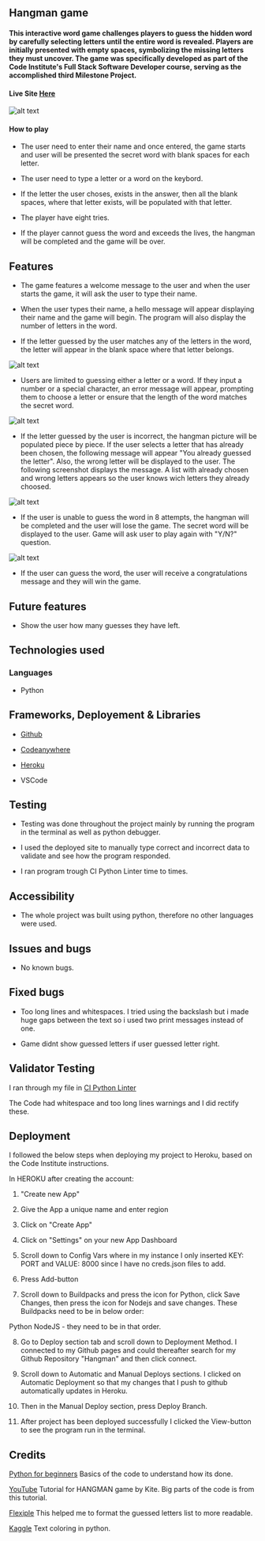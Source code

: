 ## Hangman game 

#### This interactive word game challenges players to guess the hidden word by carefully selecting letters until the entire word is revealed. Players are initially presented with empty spaces, symbolizing the missing letters they must uncover. The game was specifically developed as part of the Code Institute's Full Stack Software Developer course, serving as the accomplished third Milestone Project.

#### Live Site [Here](https://hangman1337-5f8eded7cb96.herokuapp.com/)

![alt text](doc/main.png)

#### How to play

* The user need to enter their name and once entered, the game starts and user will be presented the secret word with blank spaces for each letter.

* The user need to type a letter or a word on the keybord.
* If the letter the user choses, exists in the answer, then all the blank spaces, where that letter exists, will be populated with that letter.
* The player have eight tries.
* If the player cannot guess the word and exceeds the lives, the hangman will be completed and the game will be over.

## Features
* The game features a welcome message to the user and when the user starts the game, it will ask the user to type their name. 

* When the user types their name, a hello message will appear displaying their name and the game will begin. The program will also display the number of letters in the word.

* If the letter guessed by the user matches any of the letters in the word, the letter will appear in the blank space where that letter belongs.

![alt text](doc/game-start.png)

* Users are limited to guessing either a letter or a word. If they input a number or a special character, an error message will appear, prompting them to choose a letter or ensure that the length of the word matches the secret word.

![alt text](doc/invalid-choice.png)

* If the letter guessed by the user is incorrect, the hangman picture will be populated piece by piece. If the user selects a letter that has already been chosen, the following message will appear "You already guessed the letter". Also, the wrong letter will be displayed to the user. The following screenshot displays the message. A list with already chosen and wrong letters appears so the user knows wich letters they already choosed.

![alt text](doc/wrong-choice.png)

* If the user is unable to guess the word in 8 attempts, the hangman will be completed and the user will lose the game. The secret word will be displayed to the user. Game will ask user to play again with "Y/N?" question.

![alt text](doc/end.png)

* If the user can guess the word, the user will receive a congratulations message and they will win the game.

## Future features

* Show the user how many guesses they have left.

## Technologies used

### Languages

* Python

## Frameworks, Deployement & Libraries

* [Github](https://github.com/)

* [Codeanywhere](https://app.codeanywhere.com/)

* [Heroku](https://heroku.com/)

* VSCode

## Testing

* Testing was done throughout the project mainly by running the program in the terminal as well as python debugger.

* I used the deployed site to manually type correct and incorrect data to validate and see how the program responded.

* I ran program trough CI Python Linter time to times.

## Accessibility

* The whole project was built using python, therefore no other languages were used.

## Issues and bugs

* No known bugs.

## Fixed bugs

* Too long lines and whitespaces. I tried using the backslash but i made huge gaps between the text so i used two print messages instead of one.

* Game didnt show guessed letters if user guessed letter right.

## Validator Testing

I ran through my file in [CI Python Linter](https://pep8ci.herokuapp.com/)

The Code had whitespace and too long lines warnings and I did rectify these.

## Deployment

I followed the below steps when deploying my project to Heroku, based on the Code Institute instructions.

In HEROKU after creating the account:

1. "Create new App"

2. Give the App a unique name and enter region

3. Click on "Create App"

4. Click on "Settings" on your new App Dashboard

5. Scroll down to Config Vars where in my instance I only inserted KEY: PORT and VALUE: 8000 since I have no creds.json files to add.

6. Press Add-button

7. Scroll down to Buildpacks and press the icon for Python, click Save Changes, then press the icon for Nodejs and save changes. These Buildpacks need to be in below order:

Python NodeJS - they need to be in that order.

8. Go to Deploy section tab and scroll down to Deployment Method. I connected to my Github pages and could thereafter search for my Github Repository "Hangman" and then click connect.

9. Scroll down to Automatic and Manual Deploys sections. I clicked on Automatic Deployment so that my changes that I push to github automatically updates in Heroku.

10. Then in the Manual Deploy section, press Deploy Branch.

11. After project has been deployed successfully I clicked the View-button to see the program run in the terminal.

## Credits

[Python for beginners](https://www.pythonforbeginners.com/code-snippets-source-code/game-hangman) Basics of the code to understand how its done.

[YouTube](https://www.youtube.com/watch?v=m4nEnsavl6w) Tutorial for HANGMAN game by Kite. Big parts of the code is from this tutorial.

[Flexiple](https://flexiple.com/python/python-print-list/) This helped me to format the guessed letters list to more readable.

[Kaggle](https://www.kaggle.com/discussions/general/273188) Text coloring in python.